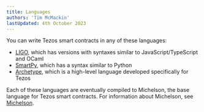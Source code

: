 ```yaml
---
title: Languages
authors: 'Tim McMackin'
lastUpdated: 4th October 2023
---
```


You can write Tezos smart contracts in any of these languages:

- [LIGO](./languages/ligo), which has versions with syntaxes similar to JavaScript/TypeScript and OCaml
- [SmartPy](./languages/smartpy), which has a syntax similar to Python
- [Archetype](./languages/archetype), which is a high-level language developed specifically for Tezos

Each of these languages are eventually compiled to Michelson, the base language for Tezos smart contracts.
For information about Michelson, see [Michelson](./languages/michelson).
